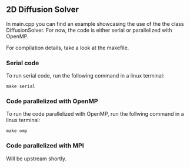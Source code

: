 ## 2D Diffusion Solver

In main.cpp you can find an example showcasing the use of the
the class DiffusionSolver. For now, the code is either serial
or parallelized with OpenMP.

For compilation details, take a look at the makefile.

### Serial code

To run serial code, run the following command in a linux terminal:

```terminal
make serial
```

### Code parallelized with OpenMP

To run the code parallelized with OpenMP, run the follwing command in a linux terminal:

```terminal
make omp
```



### Code parallelized with MPI

Will be upstream shortly.
